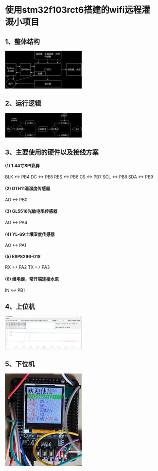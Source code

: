# 使用stm32f103rct6搭建的wifi远程灌溉小项目

## 1、整体结构

<img src="image/design.jpg" alt="design" style="width:50%;">

## 2、运行逻辑

<img src="image/logic.jpg" alt="logic" style="width:50%;">

## 3、主要使用的硬件以及接线方案

#### (1) 1.44寸SPI彩屏

BLK <-> PB4
DC <-> PB5
RES <-> PB6
CS <-> PB7
SCL <-> PB8
SDA <-> PB9

#### (2) DTH11温湿度传感器

AO <-> PB0

#### (3) GL5516光敏电阻传感器

AO <-> PA4

#### (4) YL-69土壤湿度传感器

AO <-> PA1

#### (5) ESP8266-01S

RX <-> PA2
TX <-> PA3

#### (6) 继电器，常开端连接水泵

IN <-> PB1

## 4、上位机

<img src="image/view-upper.png" alt="view-upper" style="width:50%;">

## 5、下位机

<img src="image/view-lower.jpg" alt="view-lower" style="width:50%;">
